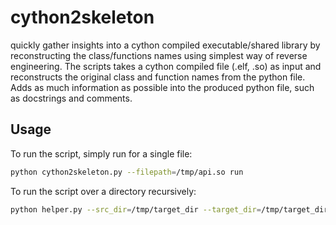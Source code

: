 # cython2skeleton
quickly gather insights into a cython compiled executable/shared library by reconstructing the class/functions names
using simplest way of reverse engineering.
The scripts takes a cython compiled file (.elf, .so) as input and reconstructs the original class and function names
from the python file. Adds as much information as possible into the produced python file, such as docstrings and comments.

## Usage
To run the script, simply run for a single file:
```bash
python cython2skeleton.py --filepath=/tmp/api.so run
```

To run the script over a directory recursively:
```bash
python helper.py --src_dir=/tmp/target_dir --target_dir=/tmp/target_dir_binaries --print_unknown=True --searched_file_extensions=so,elf
```
